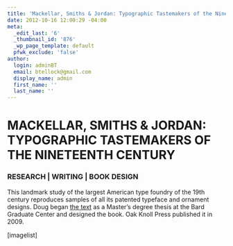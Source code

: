 ```yaml
---
title: 'Mackellar, Smiths & Jordan: Typographic Tastemakers of the Nineteenth Century'
date: 2012-10-16 12:00:29 -04:00
meta:
  _edit_last: '6'
  _thumbnail_id: '876'
  _wp_page_template: default
  pfwk_exclude: 'false'
author:
  login: adminBT
  email: btellock@gmail.com
  display_name: admin
  first_name: ''
  last_name: ''
---
```


<h1>MACKELLAR, SMITHS &amp; JORDAN:<br />
TYPOGRAPHIC TASTEMAKERS OF THE NINETEENTH CENTURY</h1>
<h3>RESEARCH | WRITING | BOOK DESIGN</h3>
This landmark study of the largest American type foundry of the 19th century reproduces samples of all its patented typeface and ornament designs. Doug began <a href="http://thegraphicsoffice.com/744/">the text</a> as a Master’s degree thesis at the Bard Graduate Center and designed the book. Oak Knoll Press published it in 2009.


[imagelist]
